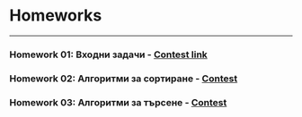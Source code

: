# Homeworks

---

### Homework 01: Входни задачи - [Contest link](<https://www.hackerrank.com/contests/sda-hw-1-2022/challenges>)
### Homework 02: Алгоритми за сортиране - [Contest](<https://www.hackerrank.com/contests/sda-hw-2-2022/challenges>)
### Homework 03: Алгоритми за търсене - [Contest](<https://www.hackerrank.com/contests/sda-hw-3-2022/challenges>)